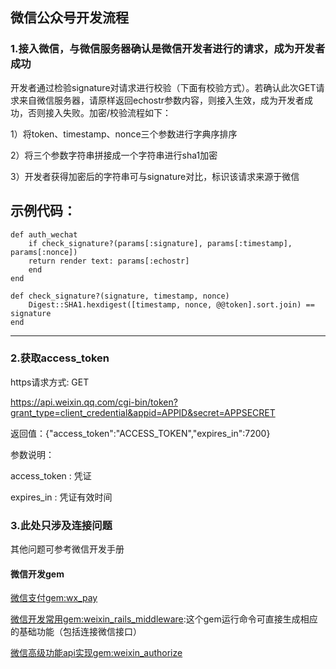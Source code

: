 ## 微信公众号开发流程
### 1.接入微信，与微信服务器确认是微信开发者进行的请求，成为开发者成功

开发者通过检验signature对请求进行校验（下面有校验方式）。若确认此次GET请求来自微信服务器，请原样返回echostr参数内容，则接入生效，成为开发者成功，否则接入失败。加密/校验流程如下：

1）将token、timestamp、nonce三个参数进行字典序排序

2）将三个参数字符串拼接成一个字符串进行sha1加密

3）开发者获得加密后的字符串可与signature对比，标识该请求来源于微信

示例代码：
------------------------------------
	def auth_wechat
    	if check_signature?(params[:signature], params[:timestamp], params[:nonce])
      	return render text: params[:echostr]
    	end
  	end
  	
  	def check_signature?(signature, timestamp, nonce)
    	Digest::SHA1.hexdigest([timestamp, nonce, @@token].sort.join) == signature
  	end
------------------------------------

### 2.获取access_token

https请求方式: GET

https://api.weixin.qq.com/cgi-bin/token?grant_type=client_credential&appid=APPID&secret=APPSECRET

返回值：{"access_token":"ACCESS_TOKEN","expires_in":7200}

参数说明：

access_token : 凭证

expires_in : 凭证有效时间

### 3.此处只涉及连接问题
 其他问题可参考微信开发手册
#### 微信开发gem
[微信支付gem:wx_pay](https://github.com/jasl/wx_pay)

[微信开发常用gem:weixin_rails_middleware](https://github.com/lanrion/weixin_rails_middleware):这个gem运行命令可直接生成相应的基础功能（包括连接微信接口）

[微信高级功能api实现gem:weixin_authorize](https://github.com/lanrion/weixin_authorize)
